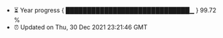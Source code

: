 - ⏳ Year progress { █████████████████████████████▁ } 99.72 %
- ⏰ Updated on Thu, 30 Dec 2021 23:21:46 GMT

